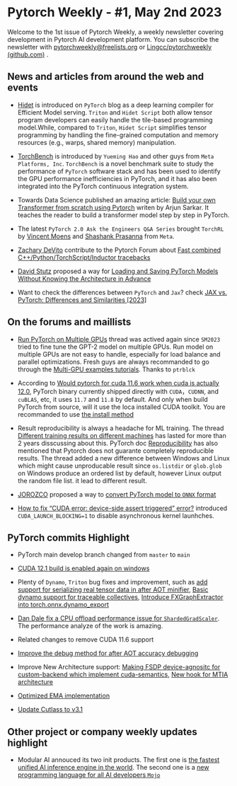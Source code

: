 # Pytorch Weekly - #1, May 2nd 2023

Welcome to the 1st issue of Pytorch Weekly, a weekly newsletter covering development in Pytorch AI development platform. You can subscribe the newsletter with [pytorchweekly@freelists.org](https://www.freelists.org/list/pytorchweekly) or [Lingcc/pytorchweekly (github.com)](https://github.com/Lingcc/pytorchweekly) .

## News and articles from around the web and events

- [Hidet](https://pytorch.org/blog/introducing-hidet/) is introduced on `PyTorch` blog as a deep learning compiler for Efficient Model serving.  `Triton` and `Hidet Script` both allow tensor program developers can easily handle the tile-based programming model.While, compared to `Triton`, `Hidet Script` simplifies tensor programming by handling the fine-grained computation and memory resources (e.g., warps, shared memory) manipulation.

- [TorchBench](https://arxiv.org/abs/2304.14226) is introduced by `Yueming Hao` and other guys from `Meta Platforms, Inc`. `TorchBench` is a novel benchmark suite to study the performance of `PyTorch` software stack and has been used to identify the GPU performance inefficiencies in PyTorch, and it has also been integrated into the PyTorch continuous integration system.

- Towards Data Science published an amazing article: [Build your own Transformer from scratch using Pytorch](https://towardsdatascience.com/build-your-own-transformer-from-scratch-using-pytorch-84c850470dcb) writen by Arjun Sarkar. It teaches the reader to build a transformer model step by step in PyTorch.

- The latest `PyTorch 2.0 Ask the Engineers Q&A Series` brought `TorchRL` by [Vincent Moens](https://github.com/vmoens/) and [Shashank Prasanna](https://shashankprasanna.com/) from `Meta`.

- [Zachary DeVito](https://cs.stanford.edu/~zdevito/) contribute to the Pytorch Forum about  [Fast combined C++/Python/TorchScript/Inductor tracebacks](https://dev-discuss.pytorch.org/t/fast-combined-c-python-torchscript-inductor-tracebacks/1158/2)

- [David Stutz](https://github.com/davidstutz) proposed a way for [Loading and Saving PyTorch Models Without Knowing the Architecture in Advance](https://davidstutz.de/loading-and-saving-pytorch-models-without-knowing-the-architecture/)

- Want to check the differences between `PyTorch` and `Jax`? check [JAX vs. PyTorch: Differences and Similarities [2023]](https://geekflare.com/jax-vs-pytorch/)

## On the forums and maillists

- [Run PyTorch on Multiple GPUs](https://discuss.pytorch.org/t/run-pytorch-on-multiple-gpus/20932/75) thread was actived again since `SM2023` tried to fine tune the GPT-2 model on multiple GPUs. Run model on multiple GPUs are not easy to handle, especially for load balance and parallel optimizations. Fresh guys are always recommanded to go through the [Multi-GPU examples tutorials](https://pytorch.org/tutorials/beginner/former_torchies/parallelism_tutorial.html). Thanks to `ptrblck`

- According to [Would pytorch for cuda 11.6 work when cuda is actually 12.0](https://discuss.pytorch.org/t/would-pytorch-for-cuda-11-6-work-when-cuda-is-actually-12-0/169569/5), PyTorch binary currently shipped directly with `CUDA`，`CUDNN`, and `cuBLAS`, etc, it uses `11.7` and `11.8` by default. And only when build PyTorch from source, will it use the loca installed CUDA toolkit. You are recommanded to use [the install method](https://pytorch.org/get-started/locally/)

- Result reproducibility is always a headache for ML training. The thread [Different training results on different machines](https://discuss.pytorch.org/t/different-training-results-on-different-machines-with-simplified-test-code/59378/22) has lasted for more than 2 years disscussing about this. PyTorch doc [Reproducibility](https://pytorch.org/docs/stable/notes/randomness.html) has also mentioned that Pytorch does not guarante completely reproducible results. The thread added a new difference between Windows and Linux which might cause unproducable result since `os.listdir` or `glob.glob` on Windows produce an ordered list by default, however Linux output the random file list. it lead to different result.

- [JOROZCO](https://discuss.pytorch.org/u/jorozco/summary) proposed a way to [convert PyTorch model to `ONNX` format](https://discuss.pytorch.org/t/convert-pytorch-model-to-onnx-format-inference-not-same/145005/8)

- [How to fix “CUDA error: device-side assert triggered” error?](https://discuss.pytorch.org/t/how-to-fix-cuda-error-device-side-assert-triggered-error/137553/5) introduced `CUDA_LAUNCH_BLOCKING=1` to disable asynchronous kernel launhches.  

## PyTorch commits Highlight

- PyTorch main develop branch changed from `master` to `main`

- [CUDA 12.1 build is enabled again on windows](https://github.com/erlv/hpytorch_nocuda/commit/0a5c9304997631ba84f7185a1c7e29d0b926974a)

- Plenty of `Dynamo`, `Triton` bug fixes and improvement, such as [add support for serializing real tensor data in after AOT minifier](https://github.com/pytorch/pytorch/pull/99834), [Basic dynamo support for traceable collectives](https://github.com/pytorch/pytorch/pull/94440), [Introduce FXGraphExtractor into torch.onnx.dynamo_export](https://github.com/pytorch/pytorch/pull/99940)

- [Dan Dale fix a CPU offload performance issue for `ShardedGradScaler`](https://github.com/pytorch/pytorch/pull/100108). The performance analyze of the work is amazing.

- Related changes to remove CUDA 11.6 support

- [Improve the debug method for after AOT accuracy debugging](https://github.com/pytorch/pytorch/pull/100226)

- Improve New Architecture support: [Making FSDP device-agnositc for custom-backend which implement cuda-semantics](https://github.com/pytorch/pytorch/pull/99024), [New hook for MTIA architecture](https://github.com/pytorch/pytorch/pull/99854)

- [Optimized EMA implementation](https://github.com/pytorch/pytorch/pull/94820)

- [Update Cutlass to v3.1](https://github.com/erlv/hpytorch_nocuda/commit/dfba65be8b1b42175905e609f9eb5db431c449e0)

## Other project or company weekly updates highlight

- Modular AI annouced its two init products. The first one is [the fastest unified AI inference engine in the world](https://www.modular.com/engine). The second one is a [new programming language for all AI developers `Mojo`](https://www.modular.com/mojo)